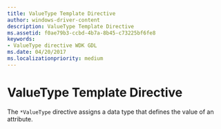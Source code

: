 ```yaml
---
title: ValueType Template Directive
author: windows-driver-content
description: ValueType Template Directive
ms.assetid: f0ae79b3-ccbd-4b7a-8b45-c73225bf6fe8
keywords:
- ValueType directive WDK GDL
ms.date: 04/20/2017
ms.localizationpriority: medium
---
```


# ValueType Template Directive


The `*ValueType` directive assigns a data type that defines the value of an attribute.

 

 





